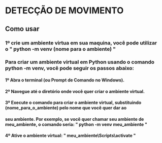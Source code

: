 # DETECÇÃO DE MOVIMENTO 

## Como usar 
### 1º crie um ambiente virtua em sua maquina, você pode utilizar o " python -m venv (nome para o ambiente) "
### Para criar um ambiente virtual em Python usando o comando python -m venv, você pode seguir os passos abaixo:

   #### 1º Abra o terminal (ou Prompt de Comando no Windows).
   #### 2º Navegue até o diretório onde você quer criar o ambiente virtual.
   #### 3º Execute o comando para criar o ambiente virtual, substituindo (nome_para_o_ambiente) pelo nome que você quer dar ao 
   #### seu ambiente. Por exemplo, se você quer chamar seu ambiente de meu_ambiente, o comando seria: " python -m venv meu_ambiente "
   #### 4º Ative o ambiente virtual: " meu_ambiente\Scripts\activate "



